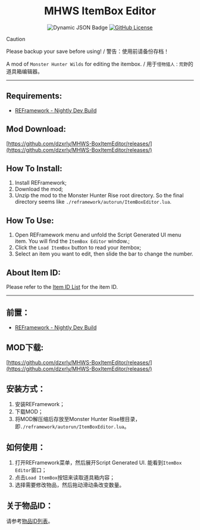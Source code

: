 <div align="center">

# MHWS ItemBox Editor

</div>

<div align="center">

![Dynamic JSON Badge](https://img.shields.io/badge/dynamic/json?url=https%3A%2F%2Fraw.githubusercontent.com%2Fdzxrly%2FMHWS-BoxItemEditor%2Fmain%2Fversion.json&query=%24.version&style=for-the-badge&label=VERSION) [![GitHub License](https://img.shields.io/github/license/dzxrly/MHWS-BoxItemEditor?style=for-the-badge)](https://github.com/dzxrly/MHWS-BoxItemEditor/blob/main/LICENSE)

</div>

> [!CAUTION]
> Please backup your save before using! / 警告：使用前请备份存档！

A mod of `Monster Hunter Wilds` for editing the itembox. / 用于`怪物猎人：荒野`的道具箱编辑器。

---

## Requirements:
- [REFramework - Nightly Dev Build](https://github.com/praydog/REFramework-nightly/releases)

## Mod Download:

[https://github.com/dzxrly/MHWS-BoxItemEditor/releases/](https://github.com/dzxrly/MHWS-BoxItemEditor/releases/)

## How To Install:

1. Install REFramework;
2. Download the mod;
3. Unzip the mod to the Monster Hunter Rise root directory. So the final directory seems like `./reframework/autorun/ItemBoxEditor.lua`.

## How To Use:
1. Open REFramework menu and unfold the Script Generated UI menu item. You will find the `ItemBox Editor` window.;
2. Click the `Load ItemBox` button to read your itembox; 
3. Select an item you want to edit, then slide the bar to change the number.

## About Item ID:

Please refer to the [Item ID List](./reframework/Items_EN-US.txt) for the item ID.

---

## 前置：
- [REFramework - Nightly Dev Build](https://github.com/praydog/REFramework-nightly/releases)

## MOD下载:

[https://github.com/dzxrly/MHWS-BoxItemEditor/releases/](https://github.com/dzxrly/MHWS-BoxItemEditor/releases/)

## 安装方式：
1. 安装REFramework；
2. 下载MOD；
3. 将MOD解压缩后存放至Monster Hunter Rise根目录，即`./reframework/autorun/ItemBoxEditor.lua`。

## 如何使用：
1. 打开REFramework菜单，然后展开Script Generated UI. 能看到`ItemBox Editor`窗口；
2. 点击`Load ItemBox`按钮来读取道具箱内容；
3. 选择需要修改物品，然后拖动滑动条改变数量。 

## 关于物品ID：

请参考[物品ID列表](./reframework/Items_ZH-CN.txt)。
